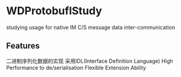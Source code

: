 # WDProtobuflStudy
studying usage for native IM C/S message data inter-communication

Features
--------
 二进制序列化数据的实现
 采用IDL(Interface Definition Language)
 High Performance to de/serialisation
 Flexible Extension Ability
